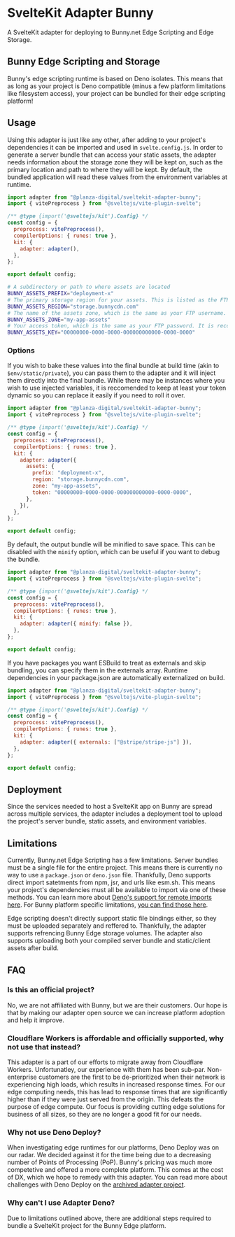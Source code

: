# SvelteKit Adapter Bunny

A SvelteKit adapter for deploying to Bunny.net Edge Scripting and Edge Storage.

## Bunny Edge Scripting and Storage

Bunny's edge scripting runtime is based on Deno isolates. This means that as long as your project is Deno compatible (minus a few platform limitations like filesystem access), your project can be bundled for their edge scripting platform!

## Usage

Using this adapter is just like any other, after adding to your project's dependencies it can be imported and used in `svelte.config.js`. In order to generate a server bundle that can access your static assets, the adapter needs information about the storage zone they will be kept on, such as the primary location and path to where they will be kept. By default, the bundled application will read these values from the environment variables at runtime.

```javascript
import adapter from "@planza-digital/sveltekit-adapter-bunny";
import { vitePreprocess } from "@sveltejs/vite-plugin-svelte";

/** @type {import('@sveltejs/kit').Config} */
const config = {
  preprocess: vitePreprocess(),
  compilerOptions: { runes: true },
  kit: {
    adapter: adapter(),
  },
};

export default config;
```

```bash
# A subdirectory or path to where assets are located
BUNNY_ASSETS_PREFIX="deployment-x"
# The primary storage region for your assets. This is listed as the FTP hostname on the dashboard. (https://docs.bunny.net/reference/storage-api#storage-endpoints)
BUNNY_ASSETS_REGION="storage.bunnycdn.com"
# The name of the assets zone, which is the same as your FTP username. (https://docs.bunny.net/reference/storage-api#authentication)
BUNNY_ASSETS_ZONE="my-app-assets"
# Your access token, which is the same as your FTP password. It is reccomended to use your Read-Only password here. (https://docs.bunny.net/reference/storage-api#authentication)
BUNNY_ASSETS_KEY="00000000-0000-0000-000000000000-0000-0000"
```

### Options

If you wish to bake these values into the final bundle at build time (akin to `$env/static/private`), you can pass them to the adapter and it will inject them directly into the final bundle. While there may be instances where you wish to use injected variables, it is reccomended to keep at least your token dynamic so you can replace it easily if you need to roll it over.

```javascript
import adapter from "@planza-digital/sveltekit-adapter-bunny";
import { vitePreprocess } from "@sveltejs/vite-plugin-svelte";

/** @type {import('@sveltejs/kit').Config} */
const config = {
  preprocess: vitePreprocess(),
  compilerOptions: { runes: true },
  kit: {
    adapter: adapter({
      assets: {
        prefix: "deployment-x",
        region: "storage.bunnycdn.com",
        zone: "my-app-assets",
        token: "00000000-0000-0000-000000000000-0000-0000",
      },
    }),
  },
};

export default config;
```

By default, the output bundle will be minified to save space. This can be disabled with the `minify` option, which can be useful if you want to debug the bundle.

```javascript
import adapter from "@planza-digital/sveltekit-adapter-bunny";
import { vitePreprocess } from "@sveltejs/vite-plugin-svelte";

/** @type {import('@sveltejs/kit').Config} */
const config = {
  preprocess: vitePreprocess(),
  compilerOptions: { runes: true },
  kit: {
    adapter: adapter({ minify: false }),
  },
};

export default config;
```

If you have packages you want ESBuild to treat as externals and skip bundling, you can specify them in the externals array. Runtime dependencies in your package.json are automatically externalized on build.

```javascript
import adapter from "@planza-digital/sveltekit-adapter-bunny";
import { vitePreprocess } from "@sveltejs/vite-plugin-svelte";

/** @type {import('@sveltejs/kit').Config} */
const config = {
  preprocess: vitePreprocess(),
  compilerOptions: { runes: true },
  kit: {
    adapter: adapter({ externals: ["@stripe/stripe-js"] }),
  },
};

export default config;
```

## Deployment

Since the services needed to host a SvelteKit app on Bunny are spread across multiple services, the adapter includes a deployment tool to upload the project's server bundle, static assets, and environment variables.

## Limitations

Currently, Bunny.net Edge Scripting has a few limitations. Server bundles must be a single file for the entire project. This means there is currently no way to use a `package.json` or `deno.json` file. Thankfully, Deno supports direct import satetments from npm, jsr, and urls like esm.sh. This means your project's dependencies must all be available to import via one of these methods. You can learn more about [Deno's support for remote imports here](https://docs.deno.com/runtime/fundamentals/modules/#importing-third-party-modules-and-libraries). For Bunny platform specific limitations, [you can find those here](https://docs.bunny.net/docs/edge-scripting-limits).

Edge scripting doesn't directly support static file bindings either, so they must be uploaded separately and reffered to. Thankfully, the adapter supports refrencing Bunny Edge storage volumes. The adapter also supports uploading both your compiled server bundle and static/client assets after build.

## FAQ

### Is this an official project?

No, we are not affiliated with Bunny, but we are their customers. Our hope is that by making our adapter open source we can increase platform adoption and help it improve.

### Cloudflare Workers is affordable and officially supported, why not use that instead?

This adapter is a part of our efforts to migrate away from Cloudflare Workers. Unfortunatley, our experience with them has been sub-par. Non-enterprise customers are the first to be de-prioritized when their network is experiencing high loads, which results in increased response times. For our edge computing needs, this has lead to response times that are significantly higher than if they were just served from the origin. This defeats the purpose of edge compute. Our focus is providing cutting edge solutions for business of all sizes, so they are no longer a good fit for our needs.

### Why not use Deno Deploy?

When investigating edge runtimes for our platforms, Deno Deploy was on our radar. We decided against it for the time being due to a decreasing number of Points of Processing (PoP). Bunny's pricing was much more competetive and offered a more complete platform. This comes at the cost of DX, which we hope to remedy with this adapter. You can read more about challenges with Deno Deploy on the [archived adapter project](https://github.com/dbushell/sveltekit-adapter-deno).

### Why can't I use Adapter Deno?

Due to limitations outlined above, there are additional steps required to bundle a SvelteKit project for the Bunny Edge platform.
